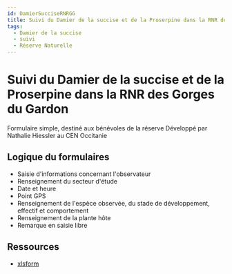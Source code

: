 ```yaml
---
id: DamierSucciseRNRGG
title: Suivi du Damier de la succise et de la Proserpine dans la RNR des Gorges du Gardon
tags:
  - Damier de la succise
  - suivi
  - Réserve Naturelle
---
```


# Suivi du Damier de la succise et de la Proserpine dans la RNR des Gorges du Gardon

Formulaire simple, destiné aux bénévoles de la réserve Développé par Nathalie Hiessler au CEN Occitanie

## Logique du formulaires

* Saisie d'informations concernant l'observateur
* Renseignement du secteur d'étude
* Date et heure
* Point GPS
* Renseignement de l'espèce observée, du stade de développement, effectif et comportement
* Renseignement de la plante hôte
* Remarque en saisie libre

## Ressources

* [xlsform](../fichiers/rnrgg/form_saisie_prtc_damier_proserpine_benevoles_rnrgg.xlsx)

